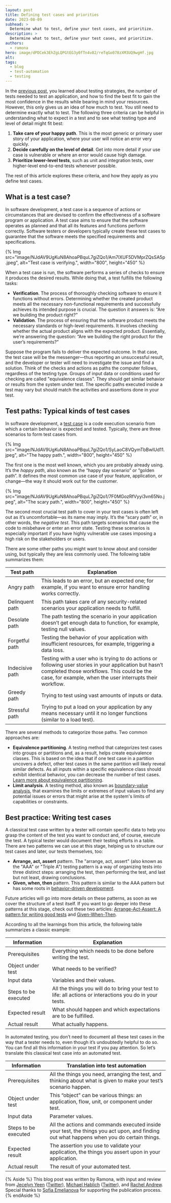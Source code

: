 ```yaml
---
layout: post
title: Defining test cases and priorities
date: 2023-08-09
subhead: >
  Determine what to test, define your test cases, and prioritize.
description: >
  Determine what to test, define your test cases, and prioritize.
authors:
  - ramona
hero: image/dPDCek3EhZgLQPGtEG3y0fTn4v82/reTqGo078zXM3UQ9wgHf.jpg
alt: 
tags:
  - blog
  - test-automation
  - testing
---
```


In the [previous post](/ta-strategies/), you learned about testing strategies, the number of tests needed to test an application, and how to find the best fit to gain the most confidence in the results while bearing in mind your resources. However, this only gives us an idea of how much to test. You still need to determine exactly what to test.
The following three criteria can be helpful in understanding what to expect in a test and to see what testing type and level of detail might fit best:

1. **Take care of your happy path**. This is the most generic or primary user story of your application, where your user will notice an error very quickly. 
2. **Decide carefully on the level of detail**. Get into more detail if your use case is vulnerable or where an error would cause high damage.
3. **Prioritize lower-level tests**, such as unit and integration tests, over higher-level end-to-end tests whenever possible.

The rest of this article explores these criteria, and how they apply as you define test cases.

## What is a test case?

In software development, a test case is a sequence of actions or circumstances that are devised to confirm the effectiveness of a software program or application. 
A test case aims to ensure that the software operates as planned and that all its features and functions perform correctly. Software testers or developers typically create these test cases to guarantee that the software meets the specified requirements and specifications.

{% Img src="image/NJdAV9UgKuN8AhoaPBquL7giZQo1/Am7IXUF5DVMprZQsSA5p.jpeg", alt="Test case is verifying.", width="800", height="450" %}

When a test case is run, the software performs a series of checks to ensure it produces the desired results. While doing that, a test fulfills the following tasks:

- **Verification**. The process of thoroughly checking software to ensure it functions without errors. Determining whether the created product meets all the necessary non-functional requirements and successfully achieves its intended purpose is crucial. The question it answers is: “Are we building the product right?”
- **Validation**. The process of ensuring that the software product meets the necessary standards or high-level requirements. It involves checking whether the actual product aligns with the expected product. Essentially, we’re answering the question: “Are we building the right product for the user’s requirements?”

Suppose the program fails to deliver the expected outcome. In that case, the test case will be the messenger—thus reporting an unsuccessful result, and the developer or tester will need to investigate the issue and find a solution.
Think of the checks and actions as paths the computer follows, regardless of the testing type.  Groups of input data or conditions used for checking are called "equivalence classes". They should get similar behavior or results from the system under test. The specific paths executed inside a test may vary but should match the activities and assertions done in your test. 

## Test paths: Typical kinds of test cases

In software development, a [test case](https://en.wikipedia.org/wiki/Happy_path) is a code execution scenario from which a certain behavior is expected and tested. Typically, there are three scenarios to form test cases from.

{% Img src="image/NJdAV9UgKuN8AhoaPBquL7giZQo1/SyLaoC8VQymTbBwIUd11.jpeg", alt="The happy path.", width="800", height="450" %}

The first one is the most well known, which you are probably already using. It’s the *happy path*, also known as the “happy day scenario” or “golden path”. It defines the most common use case of your feature, application, or change—the way it should work out for the customer. 

{% Img src="image/NJdAV9UgKuN8AhoaPBquL7giZQo1/7F0MGozRfVyyi3vn65No.jpeg", alt="The scary path.", width="800", height="450" %}

The second most crucial test path to cover in your test cases is often left out as it’s uncomfortable—as its name may imply. It’s the “scary path” or, in other words, the *negative test*. This path targets scenarios that cause the code to misbehave or enter an error state. Testing these scenarios is especially important if you have highly vulnerable use cases imposing a high risk on the stakeholders or users.

There are some other paths you might want to know about and consider using, but typically they are less commonly used. The following table summarizes them:

| Test path  | Explanation |
|---|---|
| Angry path  | This leads to an error, but an expected one; for example, if you want to ensure error handling works correctly. |
| Delinquent path  | This path takes care of any security-related scenarios your application needs to fulfill. |
| Desolate path  | The path testing the scenario in your application doesn’t get enough data to function, for example, testing null values. |
| Forgetful path  | Testing the behavior of your application with insufficient resources, for example, triggering a data loss. |
| Indecisive path  | Testing with a user who is trying to do actions or following user stories in your application but hasn’t completed those workflows. This could be the case, for example, when the user interrupts their workflow.  |
| Greedy path  | Trying to test using vast amounts of inputs or data.  |
| Stressful path  | Trying to put a load on your application by any means necessary until it no longer functions (similar to a load test). |

There are several methods to categorize those paths. Two common approaches are:

- **Equivalence partitioning**. A testing method that categorizes test cases into groups or partitions and, as a result, helps create equivalence classes. This is based on the idea that if one test case in a partition uncovers a defect, other test cases in the same partition will likely reveal similar defects. As all inputs within a specific equivalence class should exhibit identical behavior, you can decrease the number of test cases. [Learn more about equivalence partitioning](https://en.wikipedia.org/wiki/Equivalence_partitioning). 
- **Limit analysis**. A testing method, also known as [boundary-value analysis](https://en.wikipedia.org/wiki/Boundary-value_analysis), that examines the limits or extremes of input values to find any potential issues or errors that might arise at the system's limits of capabilities or constraints.

## Best practice: Writing test cases

A classical test case written by a tester will contain specific data to help you grasp the content of the test you want to conduct and, of course, execute the test. A typical tester would document their testing efforts in a table. There are two patterns we can use at this stage, helping us to structure our test cases and later, our tests themselves, too:

- **Arrange, act, assert** pattern. The "arrange, act, assert" (also known as the "AAA" or "Triple A") testing pattern is a way of organizing tests into three distinct steps: arranging the test, then performing the test, and last but not least, drawing conclusions.
- **Given, when, then** pattern. This pattern is similar to the AAA pattern but has some roots in [behavior-driven development](https://en.wikipedia.org/wiki/Behavior-driven_development).

Future articles will go into more details on these patterns, as soon as we cover the structure of a test itself. If you want to go deeper into these patterns at this stage, check out these two articles: [Arrange-Act-Assert: A pattern for writing good tests](https://automationpanda.com/2020/07/07/arrange-act-assert-a-pattern-for-writing-good-tests/) and [Given-When-Then](https://martinfowler.com/bliki/GivenWhenThen.html).

According to all the learnings from this article, the following table summarizes a classic example:

| Information  | Explanation |
|---|---|
| Prerequisites  | Everything which needs to be done before writing the test. |
| Object under test  | What needs to be verified? |
| Input data  | Variables and their values.  |
| Steps to be executed  | All the things you will do to bring your test to life: all actions or interactions you do in your tests. |
| Expected result  | What should happen and which expectations are to be fulfilled. |
| Actual result  | What actually happens. |

In automated testing, you don’t need to document all these test cases in the way that a tester needs to, even though it’s undoubtedly helpful to do so. You can find all this information in your test if you pay attention. So let’s translate this classical test case into an automated test.

| Information  | Translation into test automation |
|---|---|
| Prerequisites  | All the things you need, arranging the test, and thinking about what is given to make your test’s scenario happen. |
| Object under test  | This “object” can be various things: an application, flow, unit, or component under test. |
| Input data  | Parameter values.  |
| Steps to be executed  | All the actions and commands executed inside your test, the things you act upon, and finding out what happens when you do certain things. |
| Expected result  | The assertion you use to validate your application, the things you assert upon in your application. |
| Actual result  | The result of your automated test. |

{% Aside %}
This blog post was written by Ramona, with input and review from
[Jecelyn Yeen](/authors/jecelynyeen/)
([Twitter](https://twitter.com/jecfish)),
[Michael Hablich](https://www.linkedin.com/in/michael-hablich-2128646/)
([Twitter](https://twitter.com/MHablich)), and [Rachel Andrew](/authors/rachelandrew/). Special thanks to [Sofia Emelianova](https://www.linkedin.com/in/sofia-yemelianova/) for supporting the publication process.
{% endAside %}
